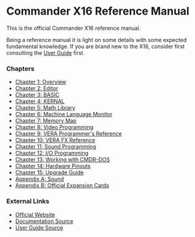 # Commander X16 Reference Manual

This is the official Commander X16 reference manual.

Being a reference manual it is light on some details with some expected fundamental
knowledge. If you are brand new to the X16, consider first consulting the 
[User Guide](https://github.com/X16Community/x16-user-guide/releases/tag/X16_Users_Guide) 
first.

### Chapters

  * [Chapter 1: Overview](X16%20Reference%20-%2001%20-%20Overview.md#chapter-1-overview)  
  * [Chapter 2: Editor](X16%20Reference%20-%2002%20-%20Editor.md#chapter-2-editor)  
  * [Chapter 3: BASIC](X16%20Reference%20-%2003%20-%20BASIC.md#chapter-3-basic-programming)  
  * [Chapter 4: KERNAL](X16%20Reference%20-%2004%20-%20KERNAL.md#chapter-3-kernal)  
  * [Chapter 5: Math Library](X16%20Reference%20-%2005%20-%20Math%20Library.md#chapter-5-math-library)  
  * [Chapter 6: Machine Language Monitor](X16%20Reference%20-%2006%20-%20Machine%20Language%20Monitor.md#chapter-6-machine-language-monitor)  
  * [Chapter 7: Memory Map](X16%20Reference%20-%2007%20-%20Memory%20Map.md#chapter-7-memory-map)  
  * [Chapter 8: Video Programming](X16%20Reference%20-%2008%20-%20Video%20Programming.md#chapter-8-video-programming)  
  * [Chapter 9: VERA Programmer's Reference](X16%20Reference%20-%2009%20-%20VERA%20Programmer's%20Reference.md)
  * [Chapter 10: VERA FX Reference](X16%20Reference%20-%2010%20-%20VERA%20FX%20Reference.md)
  * [Chapter 11: Sound Programming](X16%20Reference%20-%2011%20-%20Sound%20Programming.md)
  * [Chapter 12: I/O Programming](X16%20Reference%20-%2012%20-%20IO%20Programming.md)
  * [Chapter 13: Working with CMDR-DOS](X16%20Reference%20-%2013%20-%20Working%20with%20CMDR-DOS.md)
  * [Chapter 14: Hardware Pinouts](X16%20Reference%20-%2014%20-%20Hardware.md)  
  * [Chapter 15: Upgrade Guide](X16%20Reference%20-%2015%20-%20Upgrade%20Guide.md)
  * [Appendix A: Sound](X16%20Reference%20-%20Appendix%20A%20-%20Sound.md)
  * [Appendix B: Official Expansion Cards](X16%20Reference%20-%20Appendix%20B%20-%20Official%20Expansion%20Cards.md)

### External Links

  * [Official Website](https://www.commanderx16.com/)
  * [Documentation Source](https://github.com/X16Community/x16-docs)
  * [User Guide Source](https://github.com/X16Community/x16-user-guide)
